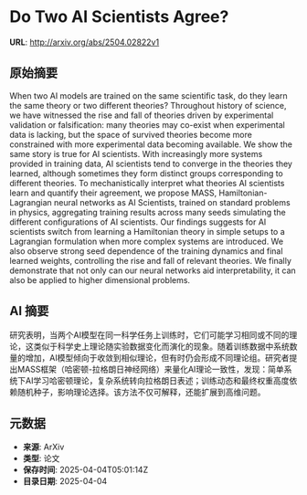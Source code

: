 # Do Two AI Scientists Agree?

**URL**: http://arxiv.org/abs/2504.02822v1

## 原始摘要

When two AI models are trained on the same scientific task, do they learn the
same theory or two different theories? Throughout history of science, we have
witnessed the rise and fall of theories driven by experimental validation or
falsification: many theories may co-exist when experimental data is lacking,
but the space of survived theories become more constrained with more
experimental data becoming available. We show the same story is true for AI
scientists. With increasingly more systems provided in training data, AI
scientists tend to converge in the theories they learned, although sometimes
they form distinct groups corresponding to different theories. To
mechanistically interpret what theories AI scientists learn and quantify their
agreement, we propose MASS, Hamiltonian-Lagrangian neural networks as AI
Scientists, trained on standard problems in physics, aggregating training
results across many seeds simulating the different configurations of AI
scientists. Our findings suggests for AI scientists switch from learning a
Hamiltonian theory in simple setups to a Lagrangian formulation when more
complex systems are introduced. We also observe strong seed dependence of the
training dynamics and final learned weights, controlling the rise and fall of
relevant theories. We finally demonstrate that not only can our neural networks
aid interpretability, it can also be applied to higher dimensional problems.


## AI 摘要

研究表明，当两个AI模型在同一科学任务上训练时，它们可能学习相同或不同的理论，这类似于科学史上理论随实验数据变化而演化的现象。随着训练数据中系统数量的增加，AI模型倾向于收敛到相似理论，但有时仍会形成不同理论组。研究者提出MASS框架（哈密顿-拉格朗日神经网络）来量化AI理论一致性，发现：简单系统下AI学习哈密顿理论，复杂系统转向拉格朗日表述；训练动态和最终权重高度依赖随机种子，影响理论选择。该方法不仅可解释，还能扩展到高维问题。

## 元数据

- **来源**: ArXiv
- **类型**: 论文
- **保存时间**: 2025-04-04T05:01:14Z
- **目录日期**: 2025-04-04
